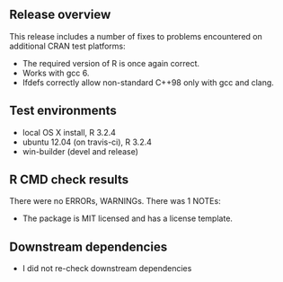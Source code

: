 ## Release overview

This release includes a number of fixes to problems encountered on additional CRAN test platforms:

* The required version of R is once again correct.
* Works with gcc 6.
* Ifdefs correctly allow non-standard C++98 only with gcc and clang.

## Test environments

* local OS X install, R 3.2.4
* ubuntu 12.04 (on travis-ci), R 3.2.4
* win-builder (devel and release)

## R CMD check results

There were no ERRORs, WARNINGs. There was 1 NOTEs:

* The package is MIT licensed and has a license template.

## Downstream dependencies

* I did not re-check downstream dependencies
